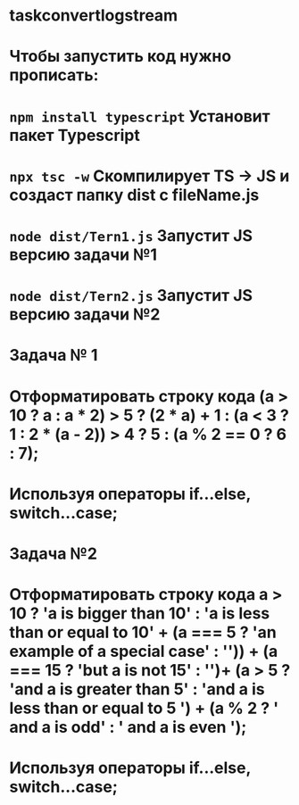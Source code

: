 # taskconvertlogstream
# Чтобы запустить код нужно прописать: 
# `npm install typescript` Установит пакет Typescript
# `npx tsc -w` Скомпилирует TS -> JS и создаст папку dist с fileName.js
# `node dist/Tern1.js` Запустит JS версию задачи №1
# `node dist/Tern2.js` Запустит JS версию задачи №2
# Задача № 1 
# Отформатировать строку кода (a > 10 ? a : a * 2) > 5 ? (2 * a) + 1 : (a < 3 ? 1 : 2 * (a - 2)) > 4 ? 5 : (a % 2 == 0 ? 6 : 7); 
# Используя операторы if...else, switch...case;
# Задача №2
# Отформатировать строку кода a > 10 ? 'a is bigger than 10' : 'a is less than or equal to 10' + (a === 5 ? 'an example of a special case' : '')) + (a === 15 ? 'but a is not 15' : '')+ (a > 5 ? 'and a is greater than 5' : 'and a is less than or equal to 5 ') + (a % 2 ? ' and a is odd' : ' and a is even ');
# Используя операторы if...else, switch...case;
